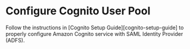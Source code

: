 # Configure Cognito User Pool


Follow the instructions in [Cognito Setup Guide][cognito-setup-guide] to properly configure Amazon Cognito service with SAML Identity Provider (ADFS).
